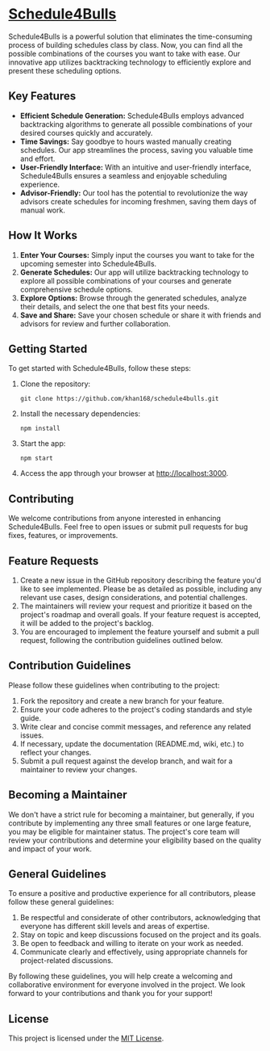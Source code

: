 
# [Schedule4Bulls]([https://schedule4bulls.netlify.app]) 

<p>Schedule4Bulls is a powerful solution that eliminates the time-consuming process of building schedules class by class. Now, you can find all the possible combinations of the courses you want to take with ease. Our innovative app utilizes backtracking technology to efficiently explore and present these scheduling options.</p>


<h2>Key Features</h2>

<ul>
  <li><strong>Efficient Schedule Generation:</strong> Schedule4Bulls employs advanced backtracking algorithms to generate all possible combinations of your desired courses quickly and accurately.</li>
  <li><strong>Time Savings:</strong> Say goodbye to hours wasted manually creating schedules. Our app streamlines the process, saving you valuable time and effort.</li>
  <li><strong>User-Friendly Interface:</strong> With an intuitive and user-friendly interface, Schedule4Bulls ensures a seamless and enjoyable scheduling experience.</li>
  <li><strong>Advisor-Friendly:</strong> Our tool has the potential to revolutionize the way advisors create schedules for incoming freshmen, saving them days of manual work.</li>
</ul>

<h2>How It Works</h2>

<ol>
  <li><strong>Enter Your Courses:</strong> Simply input the courses you want to take for the upcoming semester into Schedule4Bulls.</li>
  <li><strong>Generate Schedules:</strong> Our app will utilize backtracking technology to explore all possible combinations of your courses and generate comprehensive schedule options.</li>
  <li><strong>Explore Options:</strong> Browse through the generated schedules, analyze their details, and select the one that best fits your needs.</li>
  <li><strong>Save and Share:</strong> Save your chosen schedule or share it with friends and advisors for review and further collaboration.</li>
</ol>

<h2>Getting Started</h2>

<p>To get started with Schedule4Bulls, follow these steps:</p>

<ol>
  <li>Clone the repository:</li>
  <pre><code>git clone https://github.com/khan168/schedule4bulls.git</code></pre>
  <li>Install the necessary dependencies:</li>
  <pre><code>npm install</code></pre>
  <li>Start the app:</li>
  <pre><code>npm start</code></pre>
  <li>Access the app through your browser at <a href="http://localhost:3000">http://localhost:3000</a>.</li>
</ol>

<h2>Contributing</h2>

<p>We welcome contributions from anyone interested in enhancing Schedule4Bulls. Feel free to open issues or submit pull requests for bug fixes, features, or improvements.</p>


## Feature Requests
1. Create a new issue in the GitHub repository describing the feature you'd like to see implemented. Please be as detailed as possible, including any relevant use cases, design considerations, and potential challenges.
2. The maintainers will review your request and prioritize it based on the project's roadmap and overall goals. If your feature request is accepted, it will be added to the project's backlog.
3. You are encouraged to implement the feature yourself and submit a pull request, following the contribution guidelines outlined below.

## Contribution Guidelines
Please follow these guidelines when contributing to the project:
1. Fork the repository and create a new branch for your feature.
2. Ensure your code adheres to the project's coding standards and style guide.
3. Write clear and concise commit messages, and reference any related issues.
4. If necessary, update the documentation (README.md, wiki, etc.) to reflect your changes.
5. Submit a pull request against the develop branch, and wait for a maintainer to review your changes.


## Becoming a Maintainer
We don't have a strict rule for becoming a maintainer, but generally, if you contribute by implementing any three small features or one large feature, you may be eligible for maintainer status. The project's core team will review your contributions and determine your eligibility based on the quality and impact of your work.

## General Guidelines
To ensure a positive and productive experience for all contributors, please follow these general guidelines:

1. Be respectful and considerate of other contributors, acknowledging that everyone has different skill levels and areas of expertise.
2. Stay on topic and keep discussions focused on the project and its goals.
3. Be open to feedback and willing to iterate on your work as needed.
4. Communicate clearly and effectively, using appropriate channels for project-related discussions.

By following these guidelines, you will help create a welcoming and collaborative environment for everyone involved in the project. We look forward to your contributions and thank you for your support!

## License

This project is licensed under the [MIT License](LICENSE.md).
